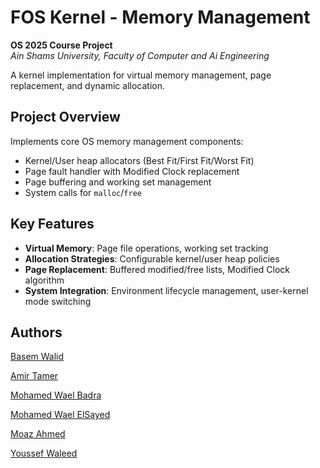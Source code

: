 # FOS Kernel - Memory Management 
**OS 2025 Course Project**  
*Ain Shams University, Faculty of Computer and Ai Engineering*

A kernel implementation for virtual memory management, page replacement, and dynamic allocation.

## Project Overview
Implements core OS memory management components:
- Kernel/User heap allocators (Best Fit/First Fit/Worst Fit)
- Page fault handler with Modified Clock replacement
- Page buffering and working set management
- System calls for `malloc`/`free`

## Key Features
- **Virtual Memory**: Page file operations, working set tracking
- **Allocation Strategies**: Configurable kernel/user heap policies
- **Page Replacement**: Buffered modified/free lists, Modified Clock algorithm
- **System Integration**: Environment lifecycle management, user-kernel mode switching

## Authors
[Basem Walid](https://github.com/basemw0)

[Amir Tamer](https://github.com/amirtamer-27)

[Mohamed Wael Badra](https://github.com/MohamedWBadra)

[Mohamed Wael ElSayed](https://github.com/memoo221)

[Moaz Ahmed](https://github.com/Moaz715)

[Youssef Waleed](https://github.com/weloo11)

